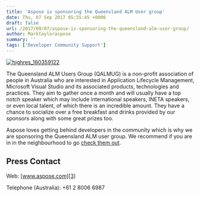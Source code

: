```yaml
---
title: 'Aspose is sponsoring the Queensland ALM User group'
date: Thu, 07 Sep 2017 05:55:45 +0000
draft: false
url: /2017/09/07/aspose-is-sponsoring-the-queensland-alm-user-group/
author: Marktayloraspose
summary: ''
tags: ['Developer Community Support']
---
```


[![][1]](https://blog.aspose.com/wp-content/uploads/sites/2/2016/10/highres_160359122.png)

[](https://blog.aspose.com/wp-content/uploads/sites/2/2016/08/westwindlogo.png)The Queensland ALM Users Group (QALMUG) is a non-profit association of people in Australia who are interested in Application Lifecycle Management, Microsoft Visual Studio and its associated products, technologies and practices. They aim to gather once a month and will usually have a top notch speaker which may include international speakers, INETA speakers, or even local talent, of which there is an incredible amount. They have a chance to socialize over a free breakfast and drinks provided by our sponsors along with some great prizes too.

Aspose loves getting behind developers in the community which is why we are sponsoring the Queensland ALM user group. We recommend if you are in in the neighbourhood to go [check them out][2].

## Press Contact

Web: [www.aspose.com][3]

Telephone (Australia): +61 2 8006 6987




[1]: https://blog.aspose.com/wp-content/uploads/sites/2/2016/10/highres_160359122.png "highres_160359122"
[2]: http://www.meetup.com/qalmug/
[3]: http://www.aspose.com/



